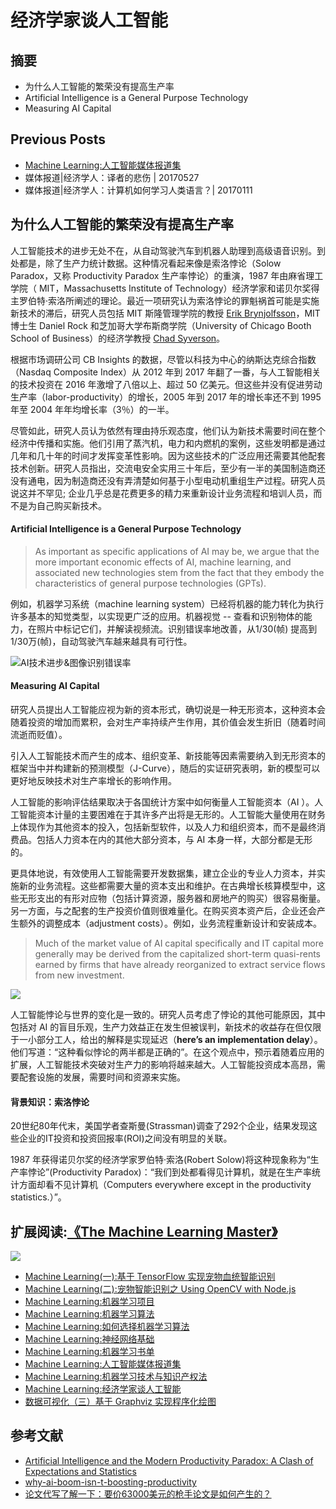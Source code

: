 # 经济学家谈人工智能

## 摘要
- 为什么人工智能的繁荣没有提高生产率
- Artificial Intelligence is a General Purpose Technology
- Measuring AI Capital

## Previous Posts
- [Machine Learning:人工智能媒体报道集](https://riboseyim.github.io/2017/08/29/Machine-Learning-News)
- 媒体报道|经济学人：译者的悲伤 | 20170527
- 媒体报道|经济学人：计算机如何学习人类语言？| 20170111

## 为什么人工智能的繁荣没有提高生产率

人工智能技术的进步无处不在，从自动驾驶汽车到机器人助理到高级语音识别。到处都是，除了生产力统计数据。这种情况看起来像是索洛悖论（Solow Paradox，又称 Productivity Paradox 生产率悖论）的重演，1987 年由麻省理工学院（ MIT，Massachusetts Institute of Technology）经济学家和诺贝尔奖得主罗伯特·索洛所阐述的理论。最近一项研究认为索洛悖论的罪魁祸首可能是实施新技术的滞后，研究人员包括 MIT 斯隆管理学院的教授 [Erik Brynjolfsson](http://ebusiness.mit.edu/erik/)，MIT 博士生 Daniel Rock 和芝加哥大学布斯商学院（University of Chicago Booth School of Business）的经济学教授 [Chad Syverson](https://www.chicagobooth.edu/faculty/directory/s/chad-syverson)。

根据市场调研公司 CB Insights 的数据，尽管以科技为中心的纳斯达克综合指数（Nasdaq Composite Index）从 2012 年到 2017 年翻了一番，与人工智能相关的技术投资在 2016 年激增了八倍以上、超过 50 亿美元。但这些并没有促进劳动生产率（labor-productivity）的增长，2005 年到 2017 年的增长率还不到 1995 年至 2004 年年均增长率（3％）的一半。

尽管如此，研究人员认为依然有理由持乐观态度，他们认为新技术需要时间在整个经济中传播和实施。他们引用了蒸汽机，电力和内燃机的案例，这些发明都是通过几年和几十年的时间才发挥变革性影响。因为这些技术的广泛应用还需要其他配套技术创新。研究人员指出，交流电安全实用三十年后，至少有一半的美国制造商还没有通电，因为制造商还没有弄清楚如何基于小型电动机重组生产过程。研究人员说这并不罕见; 企业几乎总是花费更多的精力来重新设计业务流程和培训人员，而不是为自己购买新技术。

#### **Artificial Intelligence is a General Purpose Technology**

>As important as specific applications of AI may be, we argue that the more important economic effects of AI, machine learning, and associated new technologies stem from the fact that they embody the characteristics of general purpose technologies (GPTs).

例如，机器学习系统（machine learning system）已经将机器的能力转化为执行许多基本的知觉类型，以实现更广泛的应用。机器视觉 -- 查看和识别物体的能力，在照片中标记它们，并解读视频流。识别错误率地改善，从1/30(帧) 提高到 1/30万(帧)，自动驾驶汽车越来越具有可行性。

![AI技术进步&图像识别错误率](http://riboseyim-qiniu.riboseyim.com/ML-Paper-Paradox.png)

#### **Measuring AI Capital**

研究人员提出人工智能应视为新的资本形式，确切说是一种无形资本，这种资本会随着投资的增加而累积，会对生产率持续产生作用，其价值会发生折旧（随着时间流逝而贬值）。

引入人工智能技术而产生的成本、组织变革、新技能等因素需要纳入到无形资本的框架当中并构建新的预测模型（J-Curve），随后的实证研究表明，新的模型可以更好地反映技术对生产率增长的影响作用。

人工智能的影响评估结果取决于各国统计方案中如何衡量人工智能资本（AI ）。人工智能资本计量的主要困难在于其许多产出将是无形的。人工智能大量使用在财务上体现作为其他资本的投入，包括新型软件，以及人力和组织资本，而不是最终消费品。包括人力资本在内的其他大部分资本，与 AI 本身一样，大部分都是无形的。

更具体地说，有效使用人工智能需要开发数据集，建立企业的专业人力资本，并实施新的业务流程。这些都需要大量的资本支出和维护。在古典增长核算模型中，这些无形支出的有形对应物（包括计算资源，服务器和房地产的购买）很容易衡量。另一方面，与之配套的生产投资价值则很难量化。在购买资本资产后，企业还会产生额外的调整成本（adjustment costs）。例如，业务流程重新设计和安装成本。

>Much of the market value of AI capital specifically and IT capital more generally may be derived from the capitalized short-term quasi-rents earned by firms that have already reorganized to extract service flows from new investment.

![](http://riboseyim-qiniu.riboseyim.com/ML-Paper-Paradox-Growth.png)

人工智能悖论与世界的变化是一致的。研究人员考虑了悖论的其他可能原因，其中包括对 AI 的盲目乐观，生产力效益正在发生但被误判，新技术的收益存在但仅限于一小部分工人，给出的解释是实现延迟（**here’s an implementation delay**）。他们写道：“这种看似悖论的两半都是正确的”。在这个观点中，预示着随着应用的扩展，人工智能技术突破对生产力的影响将越来越大。人工智能投资成本高昂，需要配套设施的发展，需要时间和资源来实施。

#### 背景知识：索洛悖论
20世纪80年代末，美国学者查斯曼(Strassman)调查了292个企业，结果发现这些企业的IT投资和投资回报率(ROI)之间没有明显的关联。

1987 年获得诺贝尔奖的经济学家罗伯特·索洛(Robert Solow)将这种现象称为“生产率悖论”(Productivity Paradox)：“我们到处都看得见计算机，就是在生产率统计方面却看不见计算机（Computers everywhere except in the productivity statistics.）”。

## 扩展阅读:[《The Machine Learning Master》](https://www.gitbook.com/book/riboseyim/machine-learning)
![](http://riboseyim-qiniu.riboseyim.com/banner-MLM-201803.png)
- [Machine Learning(一):基于 TensorFlow 实现宠物血统智能识别](https://riboseyim.github.io/2018/01/17/Machine-Learning-TensorFlow/)
- [Machine Learning(二):宠物智能识别之 Using OpenCV with Node.js](https://riboseyim.github.io/2018/01/15/Machine-Learning-OpenCV/)
- [Machine Learning:机器学习项目](https://riboseyim.github.io/2018/02/09/Machine-Learning-Projects/)
- [Machine Learning:机器学习算法](https://riboseyim.github.io/2018/02/10/Machine-Learning-Algorithms/)
- [Machine Learning:如何选择机器学习算法](https://riboseyim.github.io/2018/04/02/Machine-Learning-Algorithms-Sheet/)
- [Machine Learning:神经网络基础](https://riboseyim.github.io/2018/05/07/Machine-Learning-Neural-Network)
- [Machine Learning:机器学习书单](https://riboseyim.github.io/2018/01/25/Machine-Learning-Books/)
- [Machine Learning:人工智能媒体报道集](https://riboseyim.github.io/2017/08/29/Machine-Learning-News)
- [Machine Learning:机器学习技术与知识产权法](https://riboseyim.github.io/2018/02/16/Machine-Learning-Law/)
- [Machine Learning:经济学家谈人工智能](https://riboseyim.github.io/2018/03/09/Machine-Learning-Economist/)
- [数据可视化（三）基于 Graphviz 实现程序化绘图](https://riboseyim.github.io/2017/09/15/Visualization-Graphviz/)


## 参考文献
- [Artificial Intelligence and the Modern Productivity Paradox: A Clash of Expectations and Statistics](http://www.nber.org/chapters/c14007.pdf)
- [why-ai-boom-isn-t-boosting-productivity](http://review.chicagobooth.edu/economics/2018/article/why-ai-boom-isn-t-boosting-productivity)
- [论文代写了解一下：要价63000美元的枪手论文是如何产生的？](https://mp.weixin.qq.com/s/WOlrTOUjU0srGAOMg1_ASg)
